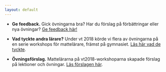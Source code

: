 ```yaml
---
layout: default
---
```


<!--Matematikämnet har mycket att vinna på att använda sig av programmering i undervisningen:

- Programmering liknar matematik - vi använder funktioner och abstrakta symboler - men på ett väldigt konkret sätt som bidrar till förståelsen av matematiken.
- Programmering gör det lätt att experimentera - vi kan prova oss fram för att hitta lösningar och undersöka samband.
- Med programmering kan vi lösa problem som skulle ta alldeles för lång tid att lösa för hand, till exempel gissa systematiskt för att leta reda på en lösning till en ekvation, eller kasta tärning tusentals gånger.
- Programmering är kul! Att få ett program att fungera ger en kick!
-->

<!--Här kommer vi att samla exempel på lektioner...-->

* **Ge feedback.** Gick övningarna bra? Har du förslag på förbättringar eller nya övningar? [Ge feedback här!](https://docs.google.com/forms/d/e/1FAIpQLSdsyYYZXVpJnUU5qYpvgyrZxhG8eee-s3oD7mnfXoxd447WSw/viewform)

* **Vad tyckte andra lärare?** Under vt 2018 körde vi flera av övningarna på en serie workshops för mattelärare, främst på gymnasiet. [Läs här vad de tyckte](vt2018-teacher-workshops.md).

* **Övningsförslag.** Mattelärarna på vt2018-workshoparna skapade förslag på lektioner och övningar. [Läs förslagen här](https://docs.google.com/document/d/1Egre1BUaUCugxstR1sCHbXw_jMpPJT8iCnRNC4iAhi0/edit?usp=sharing). 
